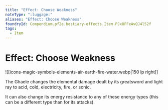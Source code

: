 ```yaml
---
title: "Effect: Choose Weakness"
noteType: ":luggage:"
aliases: "Effect: Choose Weakness"
foundryId: Compendium.pf2e.bestiary-effects.Item.PJxUFFeAvQJ4l52f
tags:
  - Item
---
```


# Effect: Choose Weakness
![[icons-magic-symbols-elements-air-earth-fire-water.webp|150 lp right]]

The Ghaele changes the elemental damage dealt by its greatsword and light ray to acid, cold, electricity, fire, or sonic.

It can also change its energy resistance to any of these energy types (this can be a different type than for its attacks).
